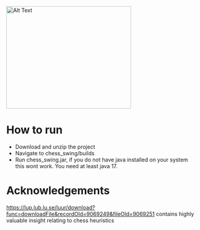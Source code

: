 <img src="https://github.com/user-attachments/assets/fdff5846-3349-492d-9a04-641ec5b9a06b" alt="Alt Text" width="329" height="270">

# How to run
- Download and unzip the project
- Navigate to chess_swing/builds
- Run chess_swing.jar, if you do not have java installed on your system this wont work. You need at least java 17.

# Acknowledgements
https://lup.lub.lu.se/luur/download?func=downloadFile&recordOId=9069249&fileOId=9069251 
contains highly valuable insight relating to chess heuristics
